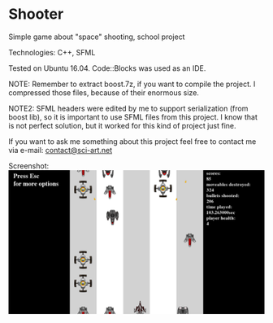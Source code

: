 # Shooter
Simple game about "space" shooting, school project

Technologies: C++, SFML

Tested on Ubuntu 16.04. Code::Blocks was used as an IDE.

NOTE: Remember to extract boost.7z, if you want to compile the project. I compressed those files, because of their enormous size.

NOTE2: SFML headers were edited by me to support serialization (from boost lib), so it is important to use SFML files from this project. I know that is not perfect solution, but it worked for this kind of project just fine.

If you want to ask me something about this project feel free to contact me via e-mail: contact@sci-art.net

Screenshot:
![](https://raw.githubusercontent.com/SciArt/Shooter/master/shooter.png)
